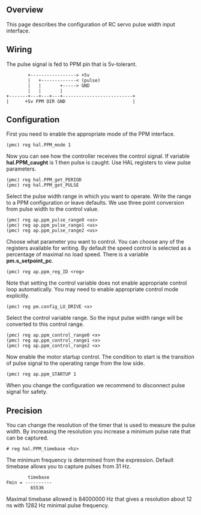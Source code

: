 ## Overview

This page describes the configuration of RC servo pulse width input interface.

## Wiring

The pulse signal is fed to PPM pin that is 5v-tolerant.

	        +-----------------> +5v
	        |   +-------------< (pulse)
	        |   |       +-----> GND
	        |   |       |
	+-------+---+---+---+--------------------------+
	|      +5v PPM DIR GND                         |

## Configuration

First you need to enable the appropriate mode of the PPM interface.

	(pmc) reg hal.PPM_mode 1

Now you can see how the controller receives the control signal. If variable
**hal.PPM_caught** is 1 then pulse is caught. Use HAL registers to view pulse
parameters.

	(pmc) reg hal.PPM_get_PERIOD
	(pmc) reg hal.PPM_get_PULSE

Select the pulse width range in which you want to operate. Write the range to a
PPM configuration or leave defaults. We use three point conversion from pulse
width to the control value.

	(pmc) reg ap.ppm_pulse_range0 <us>
	(pmc) reg ap.ppm_pulse_range1 <us>
	(pmc) reg ap.ppm_pulse_range2 <us>

Choose what parameter you want to control. You can choose any of the registers
available for writing. By default the speed control is selected as a percentage
of maximal no load speed. There is a variable **pm.s_setpoint_pc**.

	(pmc) reg ap.ppm_reg_ID <reg>

Note that setting the control variable does not enable appropriate control loop
automatically. You may need to enable appropriate control mode explicitly.

	(pmc) reg pm.config_LU_DRIVE <x>

Select the control variable range. So the input pulse width range will be
converted to this control range.

	(pmc) reg ap.ppm_control_range0 <x>
	(pmc) reg ap.ppm_control_range1 <x>
	(pmc) reg ap.ppm_control_range2 <x>

Now enable the motor startup control. The condition to start is the transition
of pulse signal to the operating range from the low side.

	(pmc) reg ap.ppm_STARTUP 1

When you change the configuration we recommend to disconnect pulse signal for
safety.

## Precision

You can change the resolution of the timer that is used to measure the pulse
width. By increasing the resolution you increase a minimum pulse rate that
can be captured.

	# reg hal.PPM_timebase <hz>

The minimum frequency is determined from the expression. Default timebase
allows you to capture pulses from 31 Hz.

	        timebase
	Fmin = ----------
	         65536

Maximal timebase allowed is 84000000 Hz that gives a resolution about 12 ns
with 1282 Hz minimal pulse frequency.

